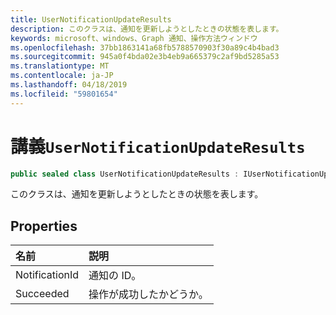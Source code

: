 ```yaml
---
title: UserNotificationUpdateResults
description: このクラスは、通知を更新しようとしたときの状態を表します。
keywords: microsoft、windows、Graph 通知、操作方法ウィンドウ
ms.openlocfilehash: 37bb1863141a68fb5788570903f30a89c4b4bad3
ms.sourcegitcommit: 945a0f4bda02e3b4eb9a665379c2af9bd5285a53
ms.translationtype: MT
ms.contentlocale: ja-JP
ms.lasthandoff: 04/18/2019
ms.locfileid: "59801654"
---
```

# <a name="class-usernotificationupdateresults"></a>講義`UserNotificationUpdateResults`
```C#
public sealed class UserNotificationUpdateResults : IUserNotificationUpdateResults
```

このクラスは、通知を更新しようとしたときの状態を表します。

## <a name="properties"></a>Properties

|名前 | 説明 |
|:-- |:-- |
|NotificationId |通知の ID。|
|Succeeded |操作が成功したかどうか。| 
